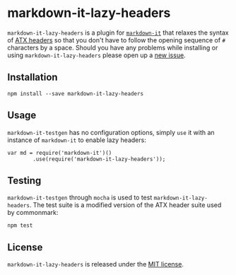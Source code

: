 # markdown-it-lazy-headers

`markdown-it-lazy-headers` is a plugin for
[`markdown-it`](https://github.com/markdown-it/markdown-it) that relaxes the
syntax of [ATX headers](http://spec.commonmark.org/0.22/#atx-header) so that you
don't have to follow the opening sequence of `#` characters by a space. Should
you have any problems while installing or using `markdown-it-lazy-headers`
please open up a
[new issue](https://github.com/Galadirith/markdown-it-lazy-headers/issues).

## Installation

```
npm install --save markdown-it-lazy-headers
```

## Usage

`markdown-it-testgen` has no configuration options, simply `use` it with an
instance of `markdown-it` to enable lazy headers:

```
var md = require('markdown-it')()
        .use(require('markdown-it-lazy-headers'));
```

## Testing

`markdown-it-testgen` through `mocha` is used to test
`markdown-it-lazy-headers`. The test suite is a modified version of the ATX
header suite used by commonmark:

```
npm test
```

## License

`markdown-it-lazy-headers` is released under the [MIT license](LICENCE.md).
